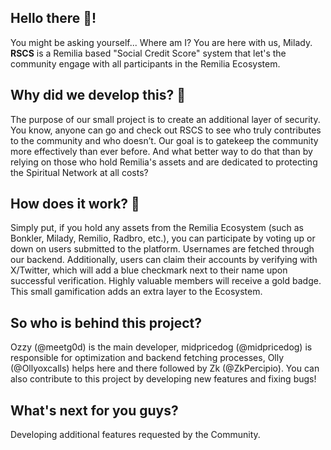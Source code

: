 ## Hello there 👋!

You might be asking yourself... Where am I? You are here with us, Milady. 
**RSCS** is a Remilia based "Social Credit Score" system that let's the community engage with all participants in the Remilia Ecosystem. 

## Why did we develop this? 🤔

The purpose of our small project is to create an additional layer of security. You know, anyone can go and check out RSCS to see who truly contributes to the community and who doesn’t. 
Our goal is to gatekeep the community more effectively than ever before. And what better way to do that than by relying on those who hold Remilia's assets and are dedicated to protecting the Spiritual Network at all costs?

## How does it work? 🤗

Simply put, if you hold any assets from the Remilia Ecosystem (such as Bonkler, Milady, Remilio, Radbro, etc.), you can participate by voting up or down on users submitted to the platform. Usernames are fetched through our backend. 
Additionally, users can claim their accounts by verifying with X/Twitter, which will add a blue checkmark next to their name upon successful verification. 
Highly valuable members will receive a gold badge. This small gamification adds an extra layer to the Ecosystem.

## So who is behind this project?

Ozzy (@meetg0d) is the main developer, midpricedog (@midpricedog) is responsible for optimization and backend fetching processes, Olly (@Ollyoxcalls) helps here and there followed by Zk (@ZkPercipio). 
You can also contribute to this project by developing new features and fixing bugs!

## What's next for you guys?

Developing additional features requested by the Community. 

<!--

**Here are some ideas to get you started:**

🙋‍♀️ A short introduction - what is your organization all about?
🌈 Contribution guidelines - how can the community get involved?
👩‍💻 Useful resources - where can the community find your docs? Is there anything else the community should know?
🍿 Fun facts - what does your team eat for breakfast?
🧙 Remember, you can do mighty things with the power of [Markdown](https://docs.github.com/github/writing-on-github/getting-started-with-writing-and-formatting-on-github/basic-writing-and-formatting-syntax)
-->
